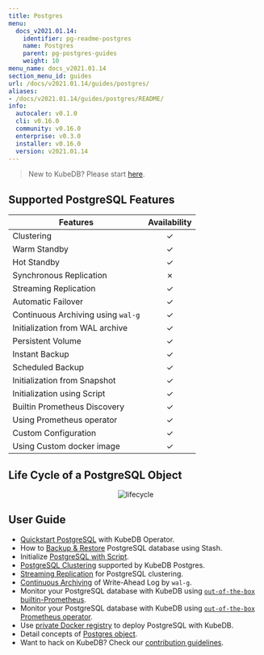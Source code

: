```yaml
---
title: Postgres
menu:
  docs_v2021.01.14:
    identifier: pg-readme-postgres
    name: Postgres
    parent: pg-postgres-guides
    weight: 10
menu_name: docs_v2021.01.14
section_menu_id: guides
url: /docs/v2021.01.14/guides/postgres/
aliases:
- /docs/v2021.01.14/guides/postgres/README/
info:
  autocaler: v0.1.0
  cli: v0.16.0
  community: v0.16.0
  enterprise: v0.3.0
  installer: v0.16.0
  version: v2021.01.14
---
```


> New to KubeDB? Please start [here](/docs/v2021.01.14/README).

## Supported PostgreSQL Features

| Features                           | Availability |
| ---------------------------------- | :----------: |
| Clustering                         |   &#10003;   |
| Warm Standby                       |   &#10003;   |
| Hot Standby                        |   &#10003;   |
| Synchronous Replication            |   &#10007;   |
| Streaming Replication              |   &#10003;   |
| Automatic Failover                 |   &#10003;   |
| Continuous Archiving using `wal-g` |   &#10003;   |
| Initialization from WAL archive    |   &#10003;   |
| Persistent Volume                  |   &#10003;   |
| Instant Backup                     |   &#10003;   |
| Scheduled Backup                   |   &#10003;   |
| Initialization from Snapshot       |   &#10003;   |
| Initialization using Script        |   &#10003;   |
| Builtin Prometheus Discovery       |   &#10003;   |
| Using Prometheus operator          |   &#10003;   |
| Custom Configuration               |   &#10003;   |
| Using Custom docker image          |   &#10003;   |

## Life Cycle of a PostgreSQL Object

<p align="center">
  <img alt="lifecycle"  src="/docs/v2021.01.14/images/postgres/lifecycle.png">
</p>

## User Guide

- [Quickstart PostgreSQL](/docs/v2021.01.14/guides/postgres/quickstart/quickstart) with KubeDB Operator.
- How to [Backup & Restore](/docs/v2021.01.14/guides/postgres/backup/stash) PostgreSQL database using Stash.
- Initialize [PostgreSQL with Script](/docs/v2021.01.14/guides/postgres/initialization/script_source).
- [PostgreSQL Clustering](/docs/v2021.01.14/guides/postgres/clustering/ha_cluster) supported by KubeDB Postgres.
- [Streaming Replication](/docs/v2021.01.14/guides/postgres/clustering/streaming_replication) for PostgreSQL clustering.
- [Continuous Archiving](/docs/v2021.01.14/guides/postgres/backup/wal/continuous_archiving) of Write-Ahead Log by `wal-g`.
- Monitor your PostgreSQL database with KubeDB using [`out-of-the-box` builtin-Prometheus](/docs/v2021.01.14/guides/postgres/monitoring/using-builtin-prometheus).
- Monitor your PostgreSQL database with KubeDB using [`out-of-the-box` Prometheus operator](/docs/v2021.01.14/guides/postgres/monitoring/using-prometheus-operator).
- Use [private Docker registry](/docs/v2021.01.14/guides/postgres/private-registry/using-private-registry) to deploy PostgreSQL with KubeDB.
- Detail concepts of [Postgres object](/docs/v2021.01.14/guides/postgres/concepts/postgres).
- Want to hack on KubeDB? Check our [contribution guidelines](/docs/v2021.01.14/CONTRIBUTING).
